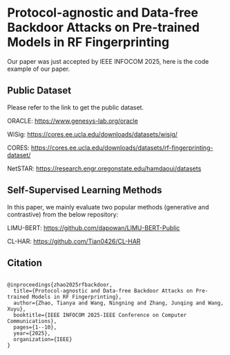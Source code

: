 # Protocol-agnostic and Data-free Backdoor Attacks on Pre-trained Models in RF Fingerprinting
Our paper was just accepted by IEEE INFOCOM 2025, here is the code example of our paper. 

## Public Dataset
Please refer to the link to get the public dataset.

ORACLE: https://www.genesys-lab.org/oracle

WiSig: https://cores.ee.ucla.edu/downloads/datasets/wisig/

CORES: https://cores.ee.ucla.edu/downloads/datasets/rf-fingerprinting-dataset/

NetSTAR: https://research.engr.oregonstate.edu/hamdaoui/datasets


## Self-Supervised Learning Methods
In this paper, we mainly evaluate two popular methods (generative and contrastive) from the below repository:

LIMU-BERT: https://github.com/dapowan/LIMU-BERT-Public

CL-HAR: https://github.com/Tian0426/CL-HAR 


## Citation
<pre>
<code>
@inproceedings{zhao2025rfbackdoor,
  title={Protocol-agnostic and Data-free Backdoor Attacks on Pre-trained Models in RF Fingerprinting},
  author={Zhao, Tianya and Wang, Ningning and Zhang, Junqing and Wang, Xuyu},
  booktitle={IEEE INFOCOM 2025-IEEE Conference on Computer Communications},
  pages={1--10},
  year={2025},
  organization={IEEE}
}
</code>
</pre>

